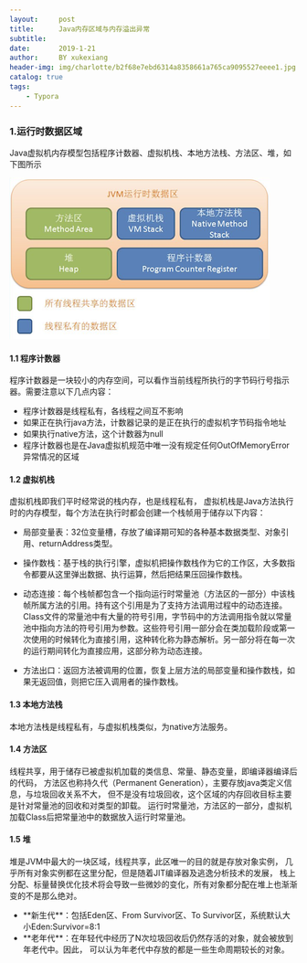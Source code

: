 ```yaml
---
layout:     post
title:      Java内存区域与内存溢出异常
subtitle:   
date:       2019-1-21
author:     BY xukexiang
header-img: img/charlotte/b2f68e7ebd6314a8358661a765ca9095527eeee1.jpg
catalog: true
tags:
    - Typora
---
```


### 1.运行时数据区域
Java虚拟机内存模型包括程序计数器、虚拟机栈、本地方法栈、方法区、堆，如下图所示

![Java虚拟机运行时数据区](/img/2019-3-14-Java内存区域与内存溢出异常/JVM内存模型.png)

#### 1.1 程序计数器
程序计数器是一块较小的内存空间，可以看作当前线程所执行的字节码行号指示器。需要注意以下几点内容：

- 程序计数器是线程私有，各线程之间互不影响
- 如果正在执行java方法，计数器记录的是正在执行的虚拟机字节码指令地址
- 如果执行native方法，这个计数器为null
- 程序计数器也是在Java虚拟机规范中唯一没有规定任何OutOfMemoryError异常情况的区域


#### 1.2 虚拟机栈
虚拟机栈即我们平时经常说的栈内存，也是线程私有，
虚拟机栈是Java方法执行时的内存模型，每个方法在执行时都会创建一个栈帧用于储存以下内容：

- 局部变量表：32位变量槽，存放了编译期可知的各种基本数据类型、对象引用、returnAddress类型。

- 操作数栈：基于栈的执行引擎，虚拟机把操作数栈作为它的工作区，大多数指令都要从这里弹出数据、执行运算，然后把结果压回操作数栈。

- 动态连接：每个栈帧都包含一个指向运行时常量池（方法区的一部分）中该栈帧所属方法的引用。持有这个引用是为了支持方法调用过程中的动态连接。Class文件的常量池中有大量的符号引用，字节码中的方法调用指令就以常量池中指向方法的符号引用为参数。这些符号引用一部分会在类加载阶段或第一次使用的时候转化为直接引用，这种转化称为静态解析。另一部分将在每一次的运行期间转化为直接应用，这部分称为动态连接。

- 方法出口：返回方法被调用的位置，恢复上层方法的局部变量和操作数栈，如果无返回值，则把它压入调用者的操作数栈。

#### 1.3 本地方法栈
本地方法栈是线程私有，与虚拟机栈类似，为native方法服务。

#### 1.4 方法区

线程共享，用于储存已被虚拟机加载的类信息、常量、静态变量，即编译器编译后的代码，
方法区也称持久代（Permanent Generation），主要存放java类定义信息，与垃圾回收关系不大，
但不是没有垃圾回收，这个区域的内存回收目标主要是针对常量池的回收和对类型的卸载。
运行时常量池，方法区的一部分，虚拟机加载Class后把常量池中的数据放入运行时常量池。

#### 1.5 堆
堆是JVM中最大的一块区域，线程共享，此区唯一的目的就是存放对象实例，
几乎所有对象实例都在这里分配，但是随着JIT编译器及逃逸分析技术的发展，
栈上分配、标量替换优化技术将会导致一些微妙的变化，所有对象都分配在堆上也渐渐变的不是那么绝对。

- \*\*新生代\*\*：包括Eden区、From Survivor区、To Survivor区，系统默认大小Eden:Survivor=8:1
- \*\*老年代\*\*：在年轻代中经历了N次垃圾回收后仍然存活的对象，就会被放到年老代中。因此，
可以认为年老代中存放的都是一些生命周期较长的对象。



